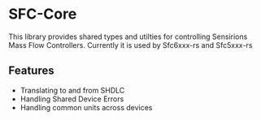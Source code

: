 # SFC-Core
This library provides shared types and utilties for controlling Sensirions Mass Flow Controllers. Currently it is used by Sfc6xxx-rs and Sfc5xxx-rs
## Features
- Translating to and from SHDLC
- Handling Shared Device Errors
- Handling common units across devices
